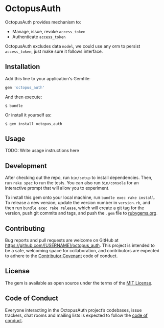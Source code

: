 # OctopusAuth

OctopusAuth provides mechanism to:

* Manage, issue, revoke `access_token`
* Authenticate `access_token`

OctopusAuth excludes data `model`, we could use any orm to persist `access_token`, just make sure it follows interface.

## Installation

Add this line to your application's Gemfile:

```ruby
gem 'octopus_auth'
```

And then execute:

    $ bundle

Or install it yourself as:

    $ gem install octopus_auth

## Usage

TODO: Write usage instructions here

## Development

After checking out the repo, run `bin/setup` to install dependencies. Then, run `rake spec` to run the tests. You can also run `bin/console` for an interactive prompt that will allow you to experiment.

To install this gem onto your local machine, run `bundle exec rake install`. To release a new version, update the version number in `version.rb`, and then run `bundle exec rake release`, which will create a git tag for the version, push git commits and tags, and push the `.gem` file to [rubygems.org](https://rubygems.org).

## Contributing

Bug reports and pull requests are welcome on GitHub at https://github.com/[USERNAME]/octopus_auth. This project is intended to be a safe, welcoming space for collaboration, and contributors are expected to adhere to the [Contributor Covenant](http://contributor-covenant.org) code of conduct.

## License

The gem is available as open source under the terms of the [MIT License](https://opensource.org/licenses/MIT).

## Code of Conduct

Everyone interacting in the OctopusAuth project’s codebases, issue trackers, chat rooms and mailing lists is expected to follow the [code of conduct](https://github.com/[USERNAME]/octopus_auth/blob/master/CODE_OF_CONDUCT.md).
